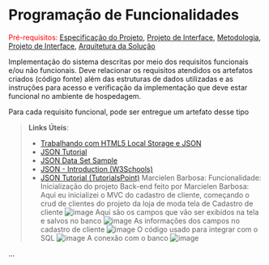 # Programação de Funcionalidades

<span style="color:red">Pré-requisitos: <a href="2-Especificação do Projeto.md"> Especificação do Projeto</a></span>, <a href="3-Projeto de Interface.md"> Projeto de Interface</a>, <a href="4-Metodologia.md"> Metodologia</a>, <a href="3-Projeto de Interface.md"> Projeto de Interface</a>, <a href="5-Arquitetura da Solução.md"> Arquitetura da Solução</a>

Implementação do sistema descritas por meio dos requisitos funcionais e/ou não funcionais. Deve relacionar os requisitos atendidos os artefatos criados (código fonte) além das estruturas de dados utilizadas e as instruções para acesso e verificação da implementação que deve estar funcional no ambiente de hospedagem.

Para cada requisito funcional, pode ser entregue um artefato desse tipo

> **Links Úteis**:
>
> - [Trabalhando com HTML5 Local Storage e JSON](https://www.devmedia.com.br/trabalhando-com-html5-local-storage-e-json/29045)
> - [JSON Tutorial](https://www.w3resource.com/JSON)
> - [JSON Data Set Sample](https://opensource.adobe.com/Spry/samples/data_region/JSONDataSetSample.html)
> - [JSON - Introduction (W3Schools)](https://www.w3schools.com/js/js_json_intro.asp)
> - [JSON Tutorial (TutorialsPoint)](https://www.tutorialspoint.com/json/index.htm)
> Marcielen Barbosa: Funcionalidade:
Inicialização do projeto Back-end feito por Marcielen Barbosa:
Aqui eu inicializei o MVC do cadastro de cliente, começando o crud de clientes do projeto da loja de moda
tela de Cadastro de cliente
![image](https://user-images.githubusercontent.com/80776887/228098383-ac574269-1730-49da-bbbf-a2269ca03a85.png)
Aqui são os campos que vão ser exibidos na tela e salvos no banco 
![image](https://user-images.githubusercontent.com/80776887/229657451-0b4e58c4-0fd2-4c05-86ef-06b5ab6a89fe.png)
As informações dos campos no cadastro de cliente 
![image](https://user-images.githubusercontent.com/80776887/229657711-832c7222-0af6-4f84-893e-689cfe34c91c.png)
O código usado para integrar com o SQL
![image](https://user-images.githubusercontent.com/80776887/229657810-c8504f37-a9b8-4768-b5ac-cd43c793a1b4.png)
A conexão com o banco
![image](https://user-images.githubusercontent.com/80776887/229657897-4c049863-9a5b-40b0-86eb-ed2ff23f9dcc.png)

...
